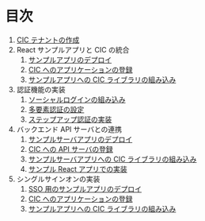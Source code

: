 # 目次

1. [CIC テナントの作成](./guide-1-1.md)
1. React サンプルアプリと CIC の統合
   1. [サンプルアプリのデプロイ](./guide-2-1.md)
   1. [CIC へのアプリケーションの登録](./guide-2-2.md)
   1. [サンプルアプリへの CIC ライブラリの組み込み]()
1. 認証機能の実装
   1. [ソーシャルログインの組み込み]()
   1. [多要素認証の設定]()
   1. [ステップアップ認証の実装]()
1. バックエンド API サーバとの連携
   1. [サンプルサーバアプリのデプロイ]()
   1. [CIC への API サーバの登録]()
   1. [サンプルサーバアプリへの CIC ライブラリの組み込み]()
   1. [サンプル React アプリでの実装]()
1. シングルサインオンの実装
   1. [SSO 用のサンプルアプリのデプロイ]()
   1. [CIC へのアプリケーションの登録]()
   1. [サンプルアプリへの CIC ライブラリの組み込み]()